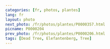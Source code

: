 ```yaml
---
categories: [fr, photos, plantes]
lang: fr
layout: photo
next_photo: /fr/photos/plantes/P0000357.html
picname: P0000204
prev_photo: /fr/photos/plantes/P0000206.html
tags: [Dead Tree, Elefantenberg, Tree]
---
```

